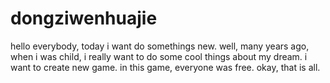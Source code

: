 # dongziwenhuajie
hello everybody, today i want do somethings new. well, many years ago,  when i was child, i really want to do some cool things about my dream. i want to create new game.  in this game, everyone was free. okay, that is all.
